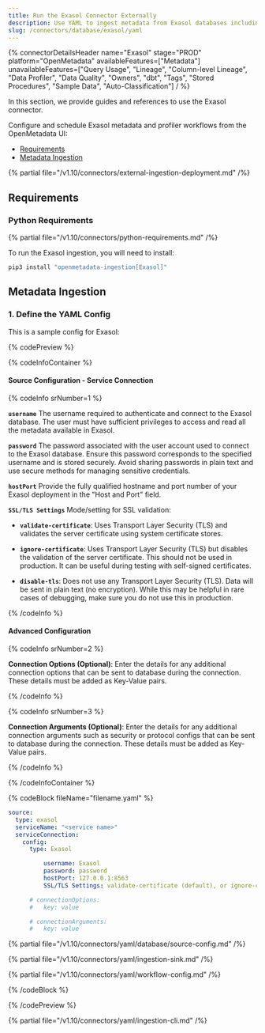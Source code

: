```yaml
---
title: Run the Exasol Connector Externally
description: Use YAML to ingest metadata from Exasol databases including tables, indexes, and analytical structures.
slug: /connectors/database/exasol/yaml
---
```


{% connectorDetailsHeader
name="Exasol"
stage="PROD"
platform="OpenMetadata"
availableFeatures=["Metadata"]
unavailableFeatures=["Query Usage", "Lineage", "Column-level Lineage", "Data Profiler", "Data Quality", "Owners", "dbt", "Tags", "Stored Procedures", "Sample Data", "Auto-Classification"]
/ %}

In this section, we provide guides and references to use the Exasol connector.

Configure and schedule Exasol metadata and profiler workflows from the OpenMetadata UI:

- [Requirements](#requirements)
- [Metadata Ingestion](#metadata-ingestion)

{% partial file="/v1.10/connectors/external-ingestion-deployment.md" /%}

## Requirements

### Python Requirements

{% partial file="/v1.10/connectors/python-requirements.md" /%}

To run the Exasol ingestion, you will need to install:

```bash
pip3 install "openmetadata-ingestion[Exasol]"
```

## Metadata Ingestion

### 1. Define the YAML Config

This is a sample config for Exasol:

{% codePreview %}

{% codeInfoContainer %}

#### Source Configuration - Service Connection

{% codeInfo srNumber=1 %}

**`username`** 
The username required to authenticate and connect to the Exasol database. The user must have sufficient privileges to access and read all the metadata available in Exasol.

**`password`**
The password associated with the user account used to connect to the Exasol database. Ensure this password corresponds to the specified username and is stored securely. Avoid sharing passwords in plain text and use secure methods for managing sensitive credentials.

**`hostPort`**
Provide the fully qualified hostname and port number of your Exasol deployment in the "Host and Port" field.

**`SSL/TLS Settings`** 
Mode/setting for SSL validation:

- **`validate-certificate`**: Uses Transport Layer Security (TLS) and validates the server certificate using system certificate stores.

- **`ignore-certificate`**: Uses Transport Layer Security (TLS) but disables the validation of the server certificate. This should not be used in production. It can be useful during testing with self-signed certificates.

- **`disable-tls`**: Does not use any Transport Layer Security (TLS). Data will be sent in plain text (no encryption).
While this may be helpful in rare cases of debugging, make sure you do not use this in production.

{% /codeInfo %}

#### Advanced Configuration

{% codeInfo srNumber=2 %}

**Connection Options (Optional)**: Enter the details for any additional connection options that can be sent to database during the connection. These details must be added as Key-Value pairs.

{% /codeInfo %}

{% codeInfo srNumber=3 %}

**Connection Arguments (Optional)**: Enter the details for any additional connection arguments such as security or protocol configs that can be sent to database during the connection. These details must be added as Key-Value pairs.

{% /codeInfo %}

{% /codeInfoContainer %}

{% codeBlock fileName="filename.yaml" %}

```yaml {% isCodeBlock=true %}
source:
  type: exasol
  serviceName: "<service name>"
  serviceConnection:
    config:
      type: Exasol
```
```yaml {% srNumber=1 %}
          username: Exasol
          password: password
          hostPort: 127.0.0.1:8563
          SSL/TLS Settings: validate-certificate (default), or ignore-certificate, or disable-tls
```
```yaml {% srNumber=2 %}
      # connectionOptions:
      #   key: value
```
```yaml {% srNumber=3 %}
      # connectionArguments:
      #   key: value
```

{% partial file="/v1.10/connectors/yaml/database/source-config.md" /%}

{% partial file="/v1.10/connectors/yaml/ingestion-sink.md" /%}

{% partial file="/v1.10/connectors/yaml/workflow-config.md" /%}

{% /codeBlock %}

{% /codePreview %}

{% partial file="/v1.10/connectors/yaml/ingestion-cli.md" /%}
